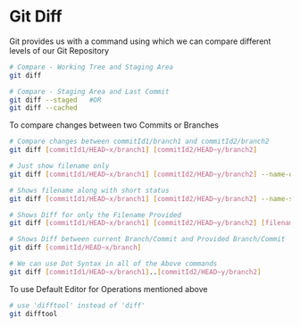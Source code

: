 # Git Diff

Git provides us with a command using which we can compare different levels of our Git Repository

```bash
# Compare - Working Tree and Staging Area
git diff

# Compare - Staging Area and Last Commit
git diff --staged   #OR
git diff --cached
```

To compare changes between two Commits or Branches

```bash
# Compare changes between commitId1/branch1 and commitId2/branch2
git diff [commitId1/HEAD~x/branch1] [commitId2/HEAD~y/branch2]

# Just show filename only
git diff [commitId1/HEAD~x/branch1] [commitId2/HEAD~y/branch2] --name-only

# Shows filename along with short status
git diff [commitId1/HEAD~x/branch1] [commitId2/HEAD~y/branch2] --name-status

# Shows Diff for only the Filename Provided
git diff [commitId1/HEAD~x/branch1] [commitId2/HEAD~y/branch2] [filename]

# Shows Diff between current Branch/Commit and Provided Branch/Commit
git diff [commitId/HEAD~x/branch]

# We can use Dot Syntax in all of the Above commands
git diff [commitId1/HEAD~x/branch1]..[commitId2/HEAD~y/branch2]
```

To use Default Editor for Operations mentioned above

```bash
# use 'difftool' instead of 'diff'
git difftool
```
